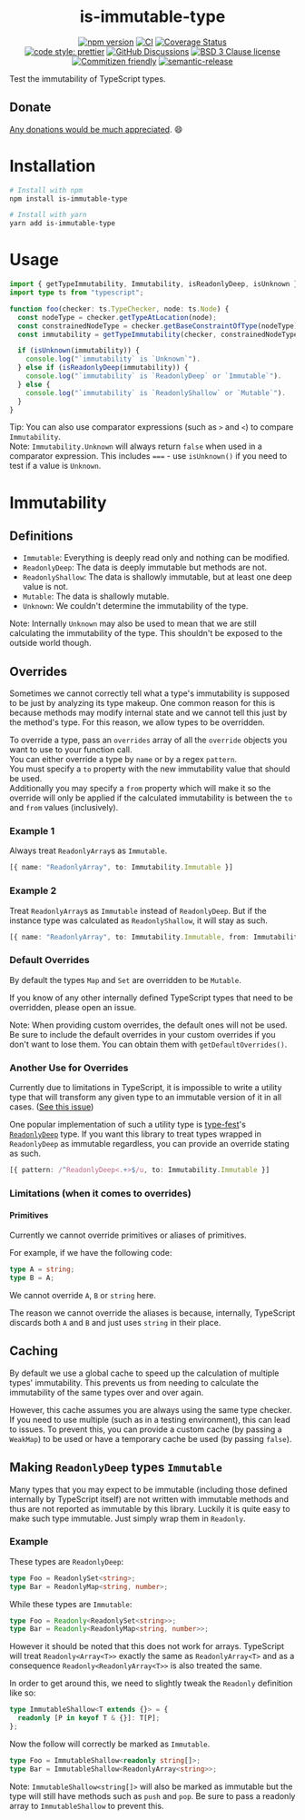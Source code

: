 <div align="center">

# is-immutable-type

[![npm version](https://img.shields.io/npm/v/is-immutable-type.svg)](https://www.npmjs.com/package/is-immutable-type)
[![CI](https://github.com/RebeccaStevens/is-immutable-type/actions/workflows/ci.yml/badge.svg)](https://github.com/RebeccaStevens/is-immutable-type/actions/workflows/ci.yml)
[![Coverage Status](https://codecov.io/gh/RebeccaStevens/is-immutable-type/branch/main/graph/badge.svg?token=MVpR1oAbIT)](https://codecov.io/gh/RebeccaStevens/is-immutable-type)\
[![code style: prettier](https://img.shields.io/badge/code_style-prettier-ff69b4.svg?style=flat-square)](https://github.com/prettier/prettier)
[![GitHub Discussions](https://img.shields.io/github/discussions/RebeccaStevens/is-immutable-type?style=flat-square)](https://github.com/RebeccaStevens/is-immutable-type/discussions)
[![BSD 3 Clause license](https://img.shields.io/github/license/RebeccaStevens/is-immutable-type.svg?style=flat-square)](https://opensource.org/licenses/BSD-3-Clause)
[![Commitizen friendly](https://img.shields.io/badge/commitizen-friendly-brightgreen.svg?style=flat-square)](https://commitizen.github.io/cz-cli/)
[![semantic-release](https://img.shields.io/badge/%20%20%F0%9F%93%A6%F0%9F%9A%80-semantic--release-e10079.svg?style=flat-square)](https://github.com/semantic-release/semantic-release)

</div>

Test the immutability of TypeScript types.

## Donate

[Any donations would be much appreciated](./DONATIONS.md). 😄

# Installation

```sh
# Install with npm
npm install is-immutable-type

# Install with yarn
yarn add is-immutable-type
```

# Usage

```ts
import { getTypeImmutability, Immutability, isReadonlyDeep, isUnknown } from "is-immutable-type";
import type ts from "typescript";

function foo(checker: ts.TypeChecker, node: ts.Node) {
  const nodeType = checker.getTypeAtLocation(node);
  const constrainedNodeType = checker.getBaseConstraintOfType(nodeType);
  const immutability = getTypeImmutability(checker, constrainedNodeType);

  if (isUnknown(immutability)) {
    console.log("`immutability` is `Unknown`").
  } else if (isReadonlyDeep(immutability)) {
    console.log("`immutability` is `ReadonlyDeep` or `Immutable`").
  } else {
    console.log("`immutability` is `ReadonlyShallow` or `Mutable`").
  }
}
```

Tip: You can also use comparator expressions (such as `>` and `<`) to compare
`Immutability`.\
Note: `Immutability.Unknown` will always return `false` when used in a
comparator expression. This includes `===` - use `isUnknown()` if you need to
test if a value is `Unknown`.

# Immutability

## Definitions

- `Immutable`: Everything is deeply read only and nothing can be modified.
- `ReadonlyDeep`: The data is deeply immutable but methods are not.
- `ReadonlyShallow`: The data is shallowly immutable, but at least one deep value is not.
- `Mutable`: The data is shallowly mutable.
- `Unknown`: We couldn't determine the immutability of the type.

Note: Internally `Unknown` may also be used to mean that we are still
calculating the immutability of the type. This shouldn't be exposed to the
outside world though.

## Overrides

Sometimes we cannot correctly tell what a type's immutability is supposed to be
just by analyzing its type makeup. One common reason for this is because methods
may modify internal state and we cannot tell this just by the method's type. For
this reason, we allow types to be overridden.

To override a type, pass an `overrides` array of all the `override` objects you
want to use to your function call.\
You can either override a type by `name` or by a regex `pattern`.\
You must specify a `to` property with the new immutability value that should be
used.\
Additionally you may specify a `from` property which will make it so the
override will only be applied if the calculated immutability is between the
`to` and `from` values (inclusively).

### Example 1

Always treat `ReadonlyArray`s as `Immutable`.

```ts
[{ name: "ReadonlyArray", to: Immutability.Immutable }]
```

### Example 2

Treat `ReadonlyArray`s as `Immutable` instead of `ReadonlyDeep`. But if the
instance type was calculated as `ReadonlyShallow`, it will stay as such.

```ts
[{ name: "ReadonlyArray", to: Immutability.Immutable, from: Immutability.ReadonlyDeep }]
```

### Default Overrides

By default the types `Map` and `Set` are overridden to be `Mutable`.

If you know of any other internally defined TypeScript types that need to be
overridden, please open an issue.

Note: When providing custom overrides, the default ones will not be used. Be
sure to include the default overrides in your custom overrides if you don't want
to lose them. You can obtain them with `getDefaultOverrides()`.

### Another Use for Overrides

Currently due to limitations in TypeScript, it is impossible to write a utility
type that will transform any given type to an immutable version of it in all
cases. ([See this issue](https://github.com/microsoft/TypeScript/issues/29732))

One popular implementation of such a utility type is
[type-fest](https://www.npmjs.com/package/type-fest)'s
[`ReadonlyDeep`](https://github.com/sindresorhus/type-fest/blob/main/source/readonly-deep.d.ts)
type. If you want this library to treat types wrapped in `ReadonlyDeep` as
immutable regardless, you can provide an override stating as such.

```ts
[{ pattern: /^ReadonlyDeep<.+>$/u, to: Immutability.Immutable }]
```

### Limitations (when it comes to overrides)

#### Primitives

Currently we cannot override primitives or aliases of primitives.

For example, if we have the following code:

```ts
type A = string;
type B = A;
```

We cannot override `A`, `B` or `string` here.

The reason we cannot override the aliases is because, internally, TypeScript
discards both `A` and `B` and just uses `string` in their place.

## Caching

By default we use a global cache to speed up the calculation of multiple types'
immutability. This prevents us from needing to calculate the immutability of
the same types over and over again.

However, this cache assumes you are always using the same type checker. If you
need to use multiple (such as in a testing environment), this can lead to
issues. To prevent this, you can provide a custom cache (by passing a `WeakMap`)
to be used or have a temporary cache be used (by passing `false`).

## Making `ReadonlyDeep` types `Immutable`

Many types that you may expect to be immutable (including those defined
internally by TypeScript itself) are not written with immutable methods and thus
are not reported as immutable by this library. Luckily it is quite easy to make
such type immutable. Just simply wrap them in `Readonly`.

### Example

These types are `ReadonlyDeep`:

```ts
type Foo = ReadonlySet<string>;
type Bar = ReadonlyMap<string, number>;
```

While these types are `Immutable`:

```ts
type Foo = Readonly<ReadonlySet<string>>;
type Bar = Readonly<ReadonlyMap<string, number>>;
```

However it should be noted that this does not work for arrays. TypeScript will
treat `Readonly<Array<T>>` exactly the same as `ReadonlyArray<T>` and
as a consequence `Readonly<ReadonlyArray<T>>` is also treated the same.

In order to get around this, we need to slightly tweak the `Readonly` definition
like so:

```ts
type ImmutableShallow<T extends {}> = {
  readonly [P in keyof T & {}]: T[P];
};
```

Now the follow will correctly be marked as `Immutable`.

```ts
type Foo = ImmutableShallow<readonly string[]>;
type Bar = ImmutableShallow<ReadonlyArray<string>>;
```

Note: `ImmutableShallow<string[]>` will also be marked as immutable but the type
will still have methods such as `push` and `pop`. Be sure to pass a readonly
array to `ImmutableShallow` to prevent this.
